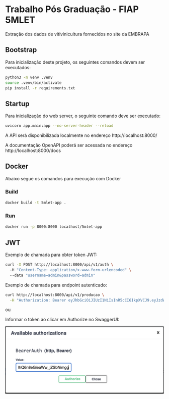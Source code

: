 # Trabalho Pós Graduação - FIAP 5MLET

Extração dos dados de vitivinicultura fornecidos no site da EMBRAPA

## Bootstrap

Para inicialização deste projeto, os seguintes comandos devem ser executados:

```bash
python3 -m venv .venv
source .venv/bin/activate
pip install -r requirements.txt
```

## Startup

Para inicialização do web server, o seguinte comando deve ser executado:

```bash
uvicorn app.main:app --no-server-header --reload
```

A API será disponibilizada localmente no endereço http://localhost:8000/

A documentação OpenAPI poderá ser acessada no endereço http://localhost:8000/docs

## Docker

Abaixo segue os comandos para execução com Docker

### Build

```bash
docker build -t 5mlet-app .
```

### Run

```bash
docker run -p 8000:8000 localhost/5mlet-app
```

## JWT

Exemplo de chamada para obter token JWT:
```bash
curl -X POST http://localhost:8000/api/v1/auth \        
  -H "Content-Type: application/x-www-form-urlencoded" \                                                                                                
  --data "username=admin&password=admin"
```

Exemplo de chamada para endpoint autenticado:
```bash
curl http://localhost:8000/api/v1/producao \
  -H "Authorization: Bearer eyJhbGciOiJIUzI1NiIsInR5cCI6IkpXVCJ9.eyJzdWIiOiJhZG1pbiIsImV4cCI6MTc0NTk1NzI2Mn0.C4W8ApBMQCNpSdpJqul06vFr11JvYQ23drdPF6dRBLc"
```

ou

Informar o token ao clicar em Authorize no SwaggerUI:

![Swagger Authorize](assets/images/authorize.png)